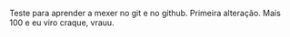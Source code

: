 Teste para aprender a mexer no git e no github.
Primeira alteração. Mais 100 e eu viro craque, vrauu.
